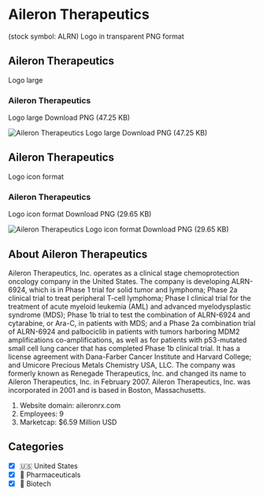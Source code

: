 # Aileron Therapeutics
 (stock symbol: ALRN) Logo in transparent PNG format

## Aileron Therapeutics
 Logo large

### Aileron Therapeutics
 Logo large Download PNG (47.25 KB)

![Aileron Therapeutics
 Logo large Download PNG (47.25 KB)](/img/orig/ALRN_BIG-140495c0.png)

## Aileron Therapeutics
 Logo icon format

### Aileron Therapeutics
 Logo icon format Download PNG (29.65 KB)

![Aileron Therapeutics
 Logo icon format Download PNG (29.65 KB)](/img/orig/ALRN-7fdc00f4.png)

## About Aileron Therapeutics


Aileron Therapeutics, Inc. operates as a clinical stage chemoprotection oncology company in the United States. The company is developing ALRN-6924, which is in Phase 1 trial for solid tumor and lymphoma; Phase 2a clinical trial to treat peripheral T-cell lymphoma; Phase I clinical trial for the treatment of acute myeloid leukemia (AML) and advanced myelodysplastic syndrome (MDS); Phase 1b trial to test the combination of ALRN-6924 and cytarabine, or Ara-C, in patients with MDS; and a Phase 2a combination trial of ALRN-6924 and palbociclib in patients with tumors harboring MDM2 amplifications co-amplifications, as well as for patients with p53-mutated small cell lung cancer that has completed Phase 1b clinical trial. It has a license agreement with Dana-Farber Cancer Institute and Harvard College; and Umicore Precious Metals Chemistry USA, LLC. The company was formerly known as Renegade Therapeutics, Inc. and changed its name to Aileron Therapeutics, Inc. in February 2007. Aileron Therapeutics, Inc. was incorporated in 2001 and is based in Boston, Massachusetts.

1. Website domain: aileronrx.com
2. Employees: 9
3. Marketcap: $6.59 Million USD


## Categories
- [x] 🇺🇸 United States
- [x] 💊 Pharmaceuticals
- [x] 🧬 Biotech
